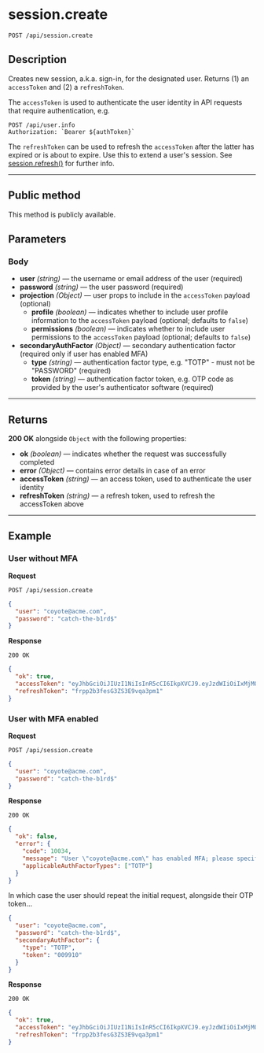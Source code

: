# session.create

`POST /api/session.create`

## Description

Creates new session, a.k.a. sign-in, for the designated user. Returns (1) an `accessToken` and (2) a `refreshToken`.

The `accessToken` is used to authenticate the user identity in API requests that require authentication, e.g.

```
POST /api/user.info
Authorization: `Bearer ${authToken}`
```

The `refreshToken` can be used to refresh the `accessToken` after the latter has expired or is about to expire. Use this to extend a user's session. See [session.refresh()](./session.refresh.md) for further info.

---

## Public method

This method is publicly available.

## Parameters

### Body

- **user** _(string)_ — the username or email address of the user (required)
- **password** _(string)_ — the user password (required)
- **projection** _(Object)_ — user props to include in the `accessToken` payload (optional)
  - **profile** _(boolean)_ — indicates whether to include user profile information to the `accessToken` payload (optional; defaults to `false`)
  - **permissions** _(boolean)_ — indicates whether to include user permissions to the `accessToken` payload (optional; defaults to `false`)
- **secondaryAuthFactor** _(Object)_ — secondary authentication factor (required only if user has enabled MFA)
  - **type** _(string)_ — authentication factor type, e.g. "TOTP" - must not be "PASSWORD" (required)
  - **token** _(string)_ — authentication factor token, e.g. OTP code as provided by the user's authenticator software (required)

---

## Returns

**200 OK** alongside `Object` with the following properties:

- **ok** _(boolean)_ — indicates whether the request was successfully completed
- **error** _(Object)_ — contains error details in case of an error
- **accessToken** _(string)_ — an access token, used to authenticate the user identity
- **refreshToken** _(string)_ — a refresh token, used to refresh the accessToken above

---

## Example

### User without MFA

**Request**

```
POST /api/session.create
```

```json
{
  "user": "coyote@acme.com",
  "password": "catch-the-b1rd$"
}
```

**Response**

`200 OK`

```json
{
  "ok": true,
  "accessToken": "eyJhbGciOiJIUzI1NiIsInR5cCI6IkpXVCJ9.eyJzdWIiOiIxMjM0NTY3ODkwIiwibmFtZSI6IkpvaG4gRG9lIiwiYWRtaW4iOnRydWV9.TJVA95OrM7E2cBab30RMHrHDcEfxjoYZgeFONFh7HgQ",
  "refreshToken": "frpp2b3fesG3ZS3E9vqa3pm1"
}
```

### User with MFA enabled

**Request**

```
POST /api/session.create
```

```json
{
  "user": "coyote@acme.com",
  "password": "catch-the-b1rd$"
}
```

**Response**

`200 OK`

```json
{
  "ok": false,
  "error": {
    "code": 10034,
    "message": "User \"coyote@acme.com\" has enabled MFA; please specify secondary authentication factor",
    "applicableAuthFactorTypes": ["TOTP"]
  }
}
```

In which case the user should repeat the initial request, alongside their OTP token...

```json
{
  "user": "coyote@acme.com",
  "password": "catch-the-b1rd$",
  "secondaryAuthFactor": {
    "type": "TOTP",
    "token": "009910"
  }
}
```

**Response**

`200 OK`

```json
{
  "ok": true,
  "accessToken": "eyJhbGciOiJIUzI1NiIsInR5cCI6IkpXVCJ9.eyJzdWIiOiIxMjM0NTY3ODkwIiwibmFtZSI6IkpvaG4gRG9lIiwiYWRtaW4iOnRydWV9.TJVA95OrM7E2cBab30RMHrHDcEfxjoYZgeFONFh7HgQ",
  "refreshToken": "frpp2b3fesG3ZS3E9vqa3pm1"
}
```
